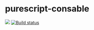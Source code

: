 # purescript-consable

![](https://img.shields.io/librariesio/github/8084/purescript-consable.svg)
[![Build status](https://travis-ci.org/8084/purescript-consable.svg?branch=master)](https://travis-ci.org/8084/purescript-consable)
